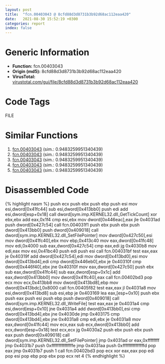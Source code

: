 ```yaml
---
layout: post
title:  "fcn.00403043 @ 8cfd88d3d8731b3b92d68ac112eaa420"
date:   2021-08-30 15:52:19 +0300
categories: report
index: false
---
```


# Generic Information
- **Function:** fcn.00403043
- **Origin (md5):** 8cfd88d3d8731b3b92d68ac112eaa420
- **VirusTotal:** [virustotal.com/gui/file/8cfd88d3d8731b3b92d68ac112eaa420][virustotal_ref]

# Code Tags
<span class="tag" id="FILE">FILE</span>


# Similar Functions

1. [fcn.00403043][similar_1_ref] (sim.: 0.9483259951340439)
2. [fcn.00403043][similar_2_ref] (sim.: 0.9483259951340439)
3. [fcn.00403043][similar_3_ref] (sim.: 0.9483259951340439)
4. [fcn.00403043][similar_4_ref] (sim.: 0.9483259951340439)
5. [fcn.00403043][similar_5_ref] (sim.: 0.9483259951340439)


# Disassembled Code

{% highlight nasm %}
push ecx
push ebx
push ebp
push esi
mov esi,dword[0x41fc44]
sub esi,dword[0x413bb0]
push edi
add esi,dword[esp+0x18]
call dword[sym.imp.KERNEL32.dll_GetTickCount]
xor ebx,ebx
add eax,0x1f4
cmp esi,ebx
mov dword[0x446eac],eax
jle 0x4031ad
push dword[0x427c54]
call fcn.004031f1
push ebx
push ebx
push dword[0x413bb0]
push dword[0x409018]
call dword[sym.imp.KERNEL32.dll_SetFilePointer]
mov dword[0x427c50],esi
mov dword[0x41fc40],ebx
mov ebp,0x413c40
mov eax,dword[0x41fc48]
mov edi,0x4000
sub eax,dword[0x427c54]
cmp eax,edi
jg 0x4030b8
mov edi,eax
mov esi,0x41bc40
push edi
push esi
call fcn.004031bf
test eax,eax
je 0x40319f
add dword[0x427c54],edi
mov dword[0x413bd0],esi
mov dword[0x413bd4],edi
cmp dword[0x446eb0],ebx
je 0x40310f
cmp dword[0x446f40],ebx
jne 0x40310f
mov eax,dword[0x427c50]
push ebx
sub eax,dword[0x41fc44]
sub eax,dword[esp+0x1c]
add eax,dword[0x413bb0]
mov dword[0x41fc40],eax
call fcn.00402bd3
pop ecx
mov ecx,0x413bb8
mov dword[0x413bd8],ebp
mov dword[0x413bdc],0x8000
call fcn.00405f82
test eax,eax
jl 0x4031a8
mov esi,dword[0x413bd8]
sub esi,ebp
je 0x403169
lea eax,[esp+0x10]
push ebx
push eax
push esi
push ebp
push dword[0x409018]
call dword[sym.imp.KERNEL32.dll_WriteFile]
test eax,eax
je 0x4031a4
cmp esi,dword[esp+0x10]
jne 0x4031a4
add dword[0x413bb0],esi
cmp dword[0x413bd4],ebx
jne 0x4030de
jmp 0x403175
cmp dword[0x413bd4],ebx
jne 0x4031a8
cmp edi,ebx
je 0x4031a8
mov eax,dword[0x41fc44]
mov ecx,eax
sub ecx,dword[0x413bb0]
add ecx,dword[esp+0x18]
test ecx,ecx
jg 0x4030a2
push ebx
push ebx
push eax
push dword[0x409018]
call dword[sym.imp.KERNEL32.dll_SetFilePointer]
jmp 0x4031ad
or eax,0xffffffff
jmp 0x4031b7
push 0xfffffffffffffffe
jmp 0x4031aa
push 0xfffffffffffffffd
pop eax
jmp 0x4031b7
push 1
call fcn.00402bd3
pop ecx
xor eax,eax
pop edi
pop esi
pop ebp
pop ebx
pop ecx
ret 4
{% endhighlight %}


[similar_1_ref]: /report/fcn.00403043@3a780067b4fcdbc523bd6f0e3b89f181
[similar_2_ref]: /report/fcn.00403043@7f1fa204d353f7370b567baa0eb8cf53
[similar_3_ref]: /report/fcn.00403043@cce7ba37a5ac487b09e8c8d292223615
[similar_4_ref]: /report/fcn.00403043@c7fe682f7c7558c7fdd843d82131ec2a
[similar_5_ref]: /report/fcn.00403043@0bc7b0c0f20af0c7cbb54d93e11d9717
[virustotal_ref]: https://www.virustotal.com/gui/file/8cfd88d3d8731b3b92d68ac112eaa420